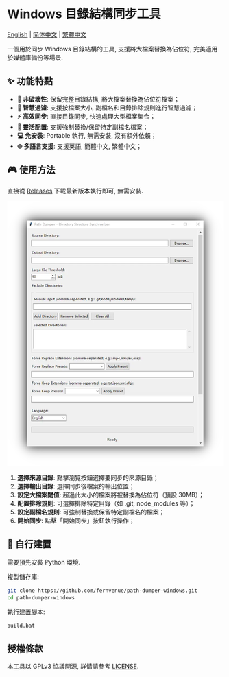 # Windows 目錄結構同步工具

[English](README.md) | [简体中文](README.zh_Hans.md) | [繁體中文](README.zh_Hant.md)

一個用於同步 Windows 目錄結構的工具, 支援將大檔案替換為佔位符, 完美適用於媒體庫備份等場景.

## ✨ 功能特點

- **📄 非破壞性**: 保留完整目錄結構, 將大檔案替換為佔位符檔案；
- **🎯 智慧過濾**: 支援按檔案大小, 副檔名和目錄排除規則進行智慧過濾；
- **⚡ 高效同步**: 直接目錄同步, 快速處理大型檔案集合；
- **🔧 靈活配置**: 支援強制替換/保留特定副檔名檔案；
- **💻 免安裝**: Portable 執行, 無需安裝, 沒有額外依賴；
- **🌐 多語言支援**: 支援英語, 簡體中文, 繁體中文；

## 🎮 使用方法

直接從 [Releases](https://github.com/fernvenue/path-dumper-windows/releases/latest) 下載最新版本執行即可, 無需安裝.

![image](./assets/images/D7E918710762045D.webp)

1. **選擇來源目錄**: 點擊瀏覽按鈕選擇要同步的來源目錄；
2. **選擇輸出目錄**: 選擇同步後檔案的輸出位置；
3. **設定大檔案閾值**: 超過此大小的檔案將被替換為佔位符（預設 30MB）；
4. **配置排除規則**: 可選擇排除特定目錄（如 .git, node_modules 等）；
5. **設定副檔名規則**: 可強制替換或保留特定副檔名的檔案；
6. **開始同步**: 點擊「開始同步」按鈕執行操作；

## 🚀 自行建置

需要預先安裝 Python 環境.

複製儲存庫: 

```bash
git clone https://github.com/fernvenue/path-dumper-windows.git
cd path-dumper-windows
```

執行建置腳本: 

```bash
build.bat
```

## 授權條款

本工具以 GPLv3 協議開源, 詳情請參考 [LICENSE](./LICENSE).
